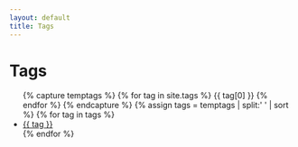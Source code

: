 ```yaml
---
layout: default
title: Tags
---
```

<h1>Tags</h1>

<ul>
	{% capture temptags %}
		{% for tag in site.tags %}
			{{ tag[0] }}
		{% endfor %}
	{% endcapture %}
	{% assign tags = temptags | split:' ' | sort %}
	{% for tag in tags %}
		<li><a href="/tag/{{ tag }}.html">{{ tag }}</a></li>
	{% endfor %}
</ul>
